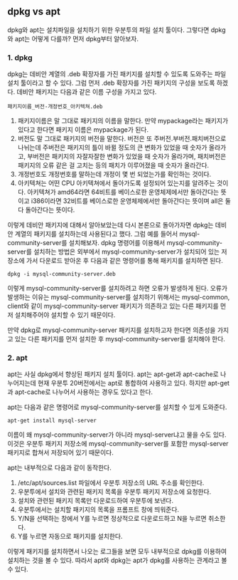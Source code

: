## dpkg vs apt

dpkg와 apt는 설치파일을 설치하기 위한 우분투의 파일 설치 툴이다.
그렇다면 dpkg와 apt는 어떻게 다를까?
먼저 dpkg부터 알아보자.

### 1. dpkg

dpkg는 데비안 계열의 .deb 확장자를 가진 패키지를 설치할 수 있도록 도와주는 파일 설치 툴이라고 할 수 있다.
그럼 먼저 .deb 확장자를 가진 패키지의 구성을 보도록 하겠다.
데비안 패키지는 다음과 같은 이름 구성을 가지고 있다.

```dpkg
패키지이름_버전-개정번호_아키텍쳐.deb
```

1.  패키지이름은 말 그대로 패키지의 이름을 말한다.
    만약 mypackage라는 패키지가 있다고 한다면
    패키지 이름은 mypackage가 된다.
2.  버전도 말 그대로 패키지의 버전을 말한다.
    버전은 또 주버전.부버전.패치버전으로 나뉘는데
    주버전은 패키지의 틀이 바뀔 정도의 큰 변화가 있었을 때 숫자가 올라가고,
    부버전은 패키지의 자잘자잘한 변화가 있었을 때 숫자가 올라가며,
    패치버전은 패키지의 오류 같은 걸 고치는 등의 패치가 이루어졌을 때 숫자가 올라간다.
3.  개정번호도 개정번호를 말하는데 개정이 몇 번 되었는가를 확인하는 것이다.
4.  아키텍쳐는 어떤 CPU 아키텍쳐에서 돌아가도록 설정되어 있는지를 알려주는 것이다.
    아키텍쳐가 amd64라면 64비트를 베이스로한 운영체제에서만 돌아간다는 뜻이고
    i386이라면 32비트를 베이스로한 운영체제에서만 돌아간다는 뜻이며
    all은 둘 다 돌아간다는 뜻이다.

이렇게 데비안 패키지에 대해서 알아보았는데
다시 본론으로 돌아가자면 dpkg는 데비안 계열의 패키지를 설치하는데 사용된다고 했다.
그럼 예를 들어서 mysql-community-server를 설치해보자.
dpkg 명령어를 이용해서 mysql-community-server를 설치하는 방법은
외부에서 mysql-community-server가 설치되어 있는 저장소에 가서 다운로드 받아온 후
다음과 같은 명령어를 통해 패키지를 설치하면 된다.

```dpkg
dpkg -i mysql-community-server.deb
```

이렇게 mysql-community-server를 설치하려고 하면 오류가 발생하게 된다.
오류가 발생하는 이유는 mysql-community-server를 설치하기 위해서는
mysql-common, client와 같이 mysql-community-server 패키지가 의존하고 있는
다른 패키지를 먼저 설치해주어야 설치할 수 있기 때문이다.

만약 dpkg로 mysql-community-server 패키지를 설치하고자 한다면
의존성을 가지고 있는 다른 패키지를 먼저 설치한 후 mysql-community-server를 설치해야 한다.

### 2. apt

apt는 사실 dpkg에서 향상된 패키지 설치 툴이다.
apt는 apt-get과 apt-cache로 나누어지는데 현재 우분투 20버전에서는 apt로 통합하여 사용하고 있다.
하지만 apt-get과 apt-cache로 나누어서 사용하는 경우도 있다고 한다.

apt는 다음과 같은 명령어로 mysql-community-server를 설치할 수 있게 도와준다.

```apt
apt-get install mysql-server
```

이름이 왜 mysql-community-server가 아니라 mysql-server냐고 물을 수도 있다.
이것은 우분투 패키지 저장소에 mysql-community-server를 포함한 mysql-server 패키지로 합쳐서
저장되어 있기 때문이다.

apt는 내부적으로 다음과 같이 동작한다.

1.  /etc/apt/sources.list 파일에서 우분투 저장소의 URL 주소를 확인한다.
2.  우분투에서 설치와 관련된 패키지 목록을 우분투 패키지 저장소에 요청한다.
3.  설치와 관련된 패키지 목록만 다운로드하여 우분투에 보낸다.
4.  우분투에서는 설치할 패키지의 목록을 프롬프트 창에 띄워준다.
5.  Y/N을 선택하는 창에서 Y를 누르면 정상적으로 다운로드하고 N을 누르면 취소한다.
6.  Y를 누르면 자동으로 패키지를 설치한다.

이렇게 패키지를 설치하면서 나오는 로그들을 보면 모두 내부적으로 dpkg를 이용하여 설치하는 것을 볼 수 있다.
따라서 apt와 dpkg는 apt가 dpkg를 사용하는 관계라고 볼 수 있다.